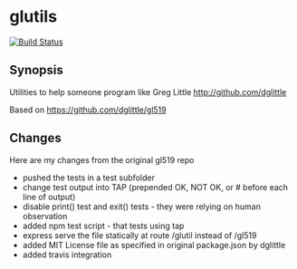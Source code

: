 glutils
=====
[![Build Status](https://travis-ci.org/ogt/glutils.png)](https://travis-ci.org/ogt/glutils)

## Synopsis
Utilities to help someone program like Greg Little http://github.com/dglittle

Based on https://github.com/dglittle/gl519

## Changes
Here are my changes from the original gl519 repo

- pushed the tests in a test subfolder
- change test output into TAP (prepended OK, NOT OK, or # before each line of output)
- disable print() test and exit() tests - they were relying on human observation
- added npm test script - that tests using tap
- express serve the file statically at route /glutil instead of /gl519
- added MIT License file as specified in original package.json by dglittle
- added travis integration
